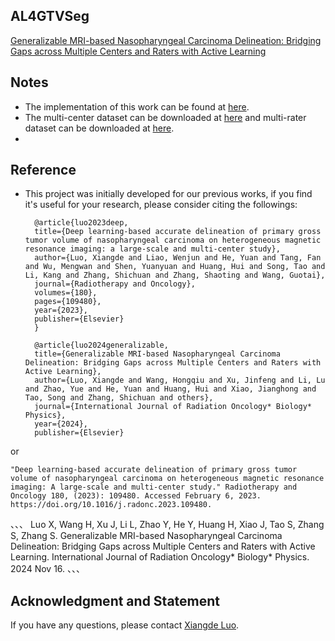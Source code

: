 ## AL4GTVSeg
[Generalizable MRI-based Nasopharyngeal Carcinoma Delineation: Bridging Gaps across Multiple Centers and Raters with Active Learning](https://www.sciencedirect.com/science/article/pii/S0360301624036447)

## Notes
* The implementation of this work can be found at [here](https://github.com/whq-xxh/SFADA-GTV-Seg).
* The multi-center dataset can be downloaded at [here](https://github.com/whq-xxh/SFADA-GTV-Seg) and multi-rater dataset can be downloaded at [here](https://mmis2024.com/).
* 
## Reference
* This project was initially developed for our previous works, if you find it's useful for your research, please consider citing the followings:

        @article{luo2023deep,
        title={Deep learning-based accurate delineation of primary gross tumor volume of nasopharyngeal carcinoma on heterogeneous magnetic resonance imaging: a large-scale and multi-center study},
        author={Luo, Xiangde and Liao, Wenjun and He, Yuan and Tang, Fan and Wu, Mengwan and Shen, Yuanyuan and Huang, Hui and Song, Tao and Li, Kang and Zhang, Shichuan and Zhang, Shaoting and Wang, Guotai},
        journal={Radiotherapy and Oncology},
        volumes={180},
        pages={109480},
        year={2023},
        publisher={Elsevier}
        }
  
        @article{luo2024generalizable,
        title={Generalizable MRI-based Nasopharyngeal Carcinoma Delineation: Bridging Gaps across Multiple Centers and Raters with Active Learning},
        author={Luo, Xiangde and Wang, Hongqiu and Xu, Jinfeng and Li, Lu and Zhao, Yue and He, Yuan and Huang, Hui and Xiao, Jianghong and Tao, Song and Zhang, Shichuan and others},
        journal={International Journal of Radiation Oncology* Biology* Physics},
        year={2024},
        publisher={Elsevier}

or 
```
"Deep learning-based accurate delineation of primary gross tumor volume of nasopharyngeal carcinoma on heterogeneous magnetic resonance imaging: A large-scale and multi-center study." Radiotherapy and Oncology 180, (2023): 109480. Accessed February 6, 2023. https://doi.org/10.1016/j.radonc.2023.109480.
```
、、、
Luo X, Wang H, Xu J, Li L, Zhao Y, He Y, Huang H, Xiao J, Tao S, Zhang S, Zhang S. Generalizable MRI-based Nasopharyngeal Carcinoma Delineation: Bridging Gaps across Multiple Centers and Raters with Active Learning. International Journal of Radiation Oncology* Biology* Physics. 2024 Nov 16.
、、、

## Acknowledgment and Statement
If you have any questions, please contact [Xiangde Luo](https://luoxd1996.github.io).
